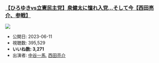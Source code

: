 ### [【ひろゆきvs立憲民主党】泉健太に憧れ入党…そして今【西田亮介、参戦】](https://www.youtube.com/watch?v=TpZvH09Id8Y)
[![](https://img.youtube.com/vi/TpZvH09Id8Y/sddefault.jpg)](https://www.youtube.com/watch?v=TpZvH09Id8Y)
-   公開日: 2023-06-11
-   視聴数: 395,529
-   **いいね数: 3,271**
-   出演者: [中谷一馬](/rehacq_fan/people/中谷一馬 "wikilink"), [西田亮介](/rehacq_fan/people/西田亮介 "wikilink")
